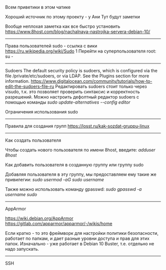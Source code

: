 Всем приветики в этом чатике

Хороший источник по этому проекту - у Ани
Тут будут заметки

Вообще неплохая заметка как все быстро установить 
https://www.8host.com/blog/nachalnaya-nastrojka-servera-debian-10/

*******
Права пользователей
sudo - ссылка с вики https://ru.wikipedia.org/wiki/Sudo
1 Перейти на суперпользователя root: su -
*******
Sudoers 
The default security policy is sudoers, which is configured via the file /private/etc/sudoers, or via LDAP.  See the Plugins section for more information.
https://www.digitalocean.com/community/tutorials/how-to-edit-the-sudoers-file-ru
Редактировать sudoers стоит только через visudo, т.к. это позволяет проверить синтаксис и корректность разрешений. 
Можно настроить дефолтный редактор sudoers с помощью команды _sudo update-alternatives --config editor_

Ограничения использования sudo 

*******
Правила для создания групп
https://losst.ru/kak-sozdat-gruppu-linux
*****
Как создать пользователя 

Чтобы создать нового пользователя по имени 8host, введите:
_adduser 8host_

Как добавить пользователя в созданную группу или группу sudo 

Добавляя пользователя в эту группу, мы предоставляем ему такие же привилегии:
_sudo usermod -aG sudo username_
 
Также можно использовать команду gpasswd:
_sudo gpasswd -a username sudo_
*****
AppArmor

https://wiki.debian.org/AppArmor
https://gitlab.com/apparmor/apparmor/-/wikis/home

Если кратко - то это фреймворк для настройки политики безопасности, работает по папкам, и дает разные уровни доступа и прав для этих папок. 
Изначально - уже работает в Debian 10 Buster, т.е. отдельно не надо запускать. 

***** 
SSH 
